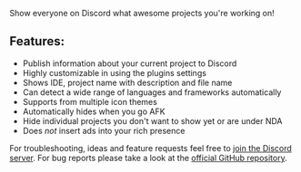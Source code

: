 Show everyone on Discord what awesome projects you're working on!

## Features:
- Publish information about your current project to Discord
- Highly customizable in using the plugins settings
- Shows IDE, project name with description and file name
- Can detect a wide range of languages and frameworks automatically
- Supports from multiple icon themes
- Automatically hides when you go AFK
- Hide individual projects you don't want to show yet or are under NDA
- Does *not* insert ads into your rich presence

For troubleshooting, ideas and feature requests feel free to [join the Discord server](https://discord.gg/SvuyuMP).
For bug reports please take a look at the [official GitHub repository](https://github.com/Almighty-Alpaca/JetBrains-Discord-Integration).
